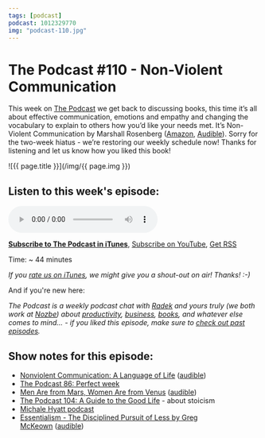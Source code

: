 ```yaml
---
tags: [podcast]
podcast: 1012329770
img: "podcast-110.jpg"
---
```


# The Podcast #110 - Non-Violent Communication

This week on [The Podcast][p] we get back to discussing books, this time it’s all about effective communication, emotions and empathy and changing the vocabulary to explain to others how you’d like your needs met. It’s Non-Violent Communication by Marshall Rosenberg ([Amazon](https://www.amazon.com/dp/1892005034?tag=sliwinski-20), [Audible](https://www.audible.com/pd/B00TJJNSQG?tag=sliwinski-20)). Sorry for the two-week hiatus - we’re restoring our weekly schedule now! Thanks for listening and let us know how you liked this book!

<!--More-->

![{{ page.title }}](/img/{{ page.img }})

## Listen to this week's episode:

<audio controls>
<source src="https://files.nozbe.com/podcast/110.mp3" type="audio/mpeg">
</audio>

**[Subscribe to The Podcast in iTunes][i]**, [Subscribe on YouTube][y], [Get RSS][rss]

Time: ~ 44 minutes

*If you [rate us on iTunes][i], we might give you a shout-out on air! Thanks! :-)*

And if you're new here:

*The Podcast is a weekly podcast chat with [Radek][r] and yours truly (we both work at [Nozbe][n]) about [productivity](/productivity), [business](/business), [books](/books), and whatever else comes to mind… - if you liked this episode, make sure to [check out past episodes](/podcast).*

## Show notes for this episode:

  * [Nonviolent Communication: A Language of Life](https://www.amazon.com/Nonviolent-Communication-Language-Life-Changing-Relationships-ebook/dp/B014OISVU4?tag=radexio-20) ([audible](https://www.audible.com/pd/Self-Development/Nonviolent-Communication-Audiobook/B00TJJNSQG?tag=radexio-20))
  * [The Podcast 86: Perfect week](/podcast-86)
  * [Men Are from Mars, Women Are from Venus](https://www.amazon.com/Mars-Women-Venus-Communication-Relationships-ebook/dp/B006UN3K4O?tag=radexio-20) ([audible](https://www.audible.com/pd/Self-Development/Men-Are-from-Mars-Women-Are-from-Venus-Audiobook/B002UZL250?tag=radexio-20))
  * [The Podcast 104: A Guide to the Good Life](/podcast-104) - about stoicism
  * [Michale Hyatt podcast](https://michaelhyatt.com/thisisyourlife)
  * [Essentialism - The Disciplined Pursuit of Less by Greg McKeown](http://www.amazon.com/Essentialism-Disciplined-Pursuit-Greg-McKeown/dp/0804137382?tag=radexio-20) ([audible](http://www.audible.com/pd/Self-Development/Essentialism-Audiobook/B00IWZ6XGA?tag=radexio-20))

[y]: https://michael.gratis/thepodcastyt
[rss]: https://thepodcast.fm/episodes?format=RSS
[e]: /podcast-110

[p]: /podcast
[n]: https://michael.gratis/nozbe
[r]: https://michael.gratis/radex
[i]: https://michael.gratis/thepodcast
[o]: https://michael.gratis/ipadonly

[pm]: http://productivemag.com/